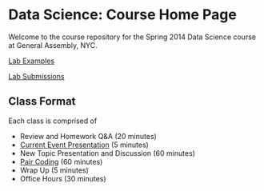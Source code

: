 Data Science: Course Home Page
==============================
Welcome to the course repository for the Spring 2014 Data Science course at General Assembly, NYC.

[Lab Examples](lab_examples)

[Lab Submissions](lab_submissions)


## Class Format
Each class is comprised of
* Review and Homework Q&A (20 minutes)
* [Current Event Presentation](current_event_presentation) (5 minutes)
* New Topic Presentation and Discussion (60 minutes)
* [Pair Coding](pair_coding) (60 minutes)
* Wrap Up (5 minutes)
* Office Hours (30 minutes)
